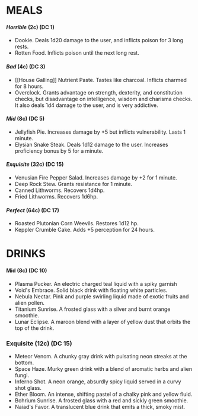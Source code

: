 # **MEALS**
#### *Horrible* (2c) (DC 1)
- Dookie. Deals 1d20 damage to the user, and inflicts poison for 3 long rests.
- Rotten Food. Inflicts poison until the next long rest. 
#### *Bad* (4c) (DC 3)
- [[House Galling]] Nutrient Paste. Tastes like charcoal. Inflicts charmed for 8 hours. 
- Overclock. Grants advantage on strength, dexterity, and constitution checks, but disadvantage on intelligence, wisdom and charisma checks. It also deals 1d4 damage to the user, and is very addictive. 
#### *Mid* (8c) (DC 5)
- Jellyfish Pie. Increases damage by +5 but inflicts vulnerability. Lasts 1 minute. 
- Elysian Snake Steak. Deals 1d12 damage to the user. Increases proficiency bonus by 5 for a minute.
#### *Exquisite* (32c) (DC 15)
- Venusian Fire Pepper Salad. Increases damage by +2 for 1 minute.
- Deep Rock Stew. Grants resistance for 1 minute.
- Canned Lithworms. Recovers 1d4hp.
- Fried Lithworms. Recovers 1d6hp. 
#### *Perfect* (64c) (DC 17)
- Roasted Plutonian Corn Weevils. Restores 1d12 hp. 
- Keppler Crumble Cake. Adds +5 perception for 24 hours. 


# **DRINKS**
#### Mid (8c) (DC 10)
- Plasma Pucker. An electric charged teal liquid with a spiky garnish
- Void's Embrace. Solid black drink with floating white particles.
- Nebula Nectar. Pink and purple swirling liquid made of exotic fruits and alien pollen.
- Titanium Sunrise. A frosted glass with a silver and burnt orange smoothie. 
- Lunar Eclipse. A maroon blend with a layer of yellow dust that orbits the top of the drink.
### Exquisite (12c) (DC 15)
- Meteor Venom. A chunky gray drink with pulsating neon streaks at the bottom. 
- Space Haze. Murky green drink with a blend of aromatic herbs and alien fungi.
- Inferno Shot. A neon orange, absurdly spicy liquid served in a curvy shot glass.
- Ether Bloom. An intense, shifting pastel of a chalky pink and yellow fluid. 
- Bohrium Sunrise. A frosted glass with a red and sickly green smoothie. 
- Naiad's Favor. A translucent blue drink that emits a thick, smoky mist.